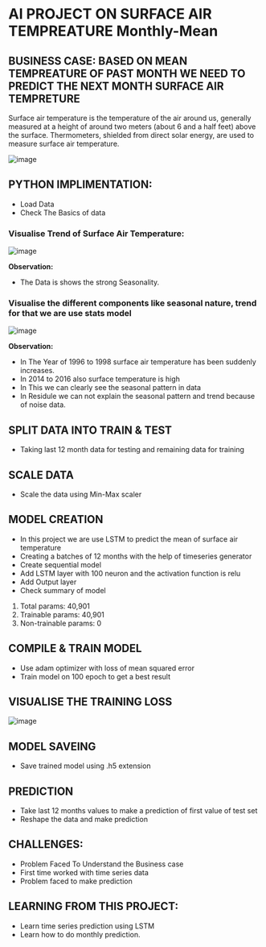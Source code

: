 # AI PROJECT ON SURFACE AIR TEMPREATURE  Monthly-Mean

## BUSINESS CASE: BASED ON MEAN TEMPREATURE OF PAST MONTH WE NEED TO PREDICT THE NEXT MONTH SURFACE AIR TEMPRETURE

Surface air temperature is the temperature of the air around us, generally measured at a height of around two meters (about 6 and a half feet) above the surface. Thermometers, shielded from direct solar energy, are used to measure surface air temperature.

![image](https://user-images.githubusercontent.com/101791322/211160165-9cd1957c-9ea8-49b3-b2fb-3b1a1bc32fe3.png)

## PYTHON IMPLIMENTATION:
- Load Data 
-	Check The Basics of data

### Visualise Trend of Surface Air Temperature:

![image](https://user-images.githubusercontent.com/101791322/211160198-46c0643b-5e46-48e5-9387-78e786994f9c.png)

**Observation:**
- The Data is shows the strong Seasonality.

### Visualise the different components like seasonal nature, trend for that we are use stats model

![image](https://user-images.githubusercontent.com/101791322/211160286-dfb209ee-ba1f-4468-aac0-1114f4b0accb.png)


**Observation:**
- In The Year of 1996 to 1998 surface air temperature has been suddenly increases.
- In 2014 to 2016 also surface temperature is high
- In This we can clearly see the seasonal pattern in data
- In Residule we can not explain the seasonal pattern and trend because of noise data.

## SPLIT DATA INTO TRAIN & TEST

- Taking last 12 month data for testing and remaining data for training

## SCALE DATA
- Scale the data using Min-Max scaler


## MODEL CREATION

- In this project we are use LSTM to predict the mean of surface air temperature
- Creating a batches of 12 months with the help of timeseries generator
- Create sequential model
- Add LSTM layer with 100 neuron and the activation function is relu
- Add Output layer
- Check summary of model
1. Total params: 40,901
2. Trainable params: 40,901
3. Non-trainable params: 0

## COMPILE & TRAIN MODEL

- Use adam optimizer with loss of mean squared error
- Train model on 100 epoch to get a best result

## VISUALISE THE TRAINING LOSS

![image](https://user-images.githubusercontent.com/101791322/211160361-39f30ddc-833f-4ea0-9c79-02d56e633ed3.png)

## MODEL SAVEING
- Save trained model using .h5 extension

## PREDICTION
- Take last 12 months values to make a prediction of first value of test set
- Reshape the data and make prediction

## CHALLENGES:
- Problem Faced To Understand the Business case
- First time worked with time series data
- Problem faced to make prediction 

## LEARNING FROM THIS PROJECT:
- Learn time series prediction using LSTM 
- Learn how to do monthly prediction.




